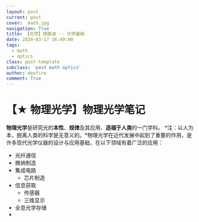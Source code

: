 ```yaml
---
layout: post
current: post
cover:  math.jpg
navigation: True
title: 【光学】球面波 -- 光学基础
date: 2020-03-17 16:49:00
tags:
  - math
  - optics
class: post-template
subclass: 'post math optics'
author: dexfire
comment: True
---
```


# 【★ 物理光学】物理光学笔记

**物理光学**是研究光的**本性**、**规律**及其应用、**造福于人类**的一门学科。
*注：以人为本，脱离人类的科学是无意义的。*物理光学在近代发展中起到了重要的作用，是许多现代光学仪器的设计与应用基础，在以下领域有着广泛的应用：
- 光纤通信
- 微纳制造
- 集成电路
  - 芯片制造
- 信息获取
  - 传感器
  - 三维显示
- 全息光学存储
- 